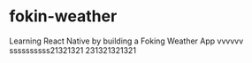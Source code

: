 # fokin-weather
Learning React Native by building a Foking Weather App
vvvvvv
ssssssssss21321321
231321321321